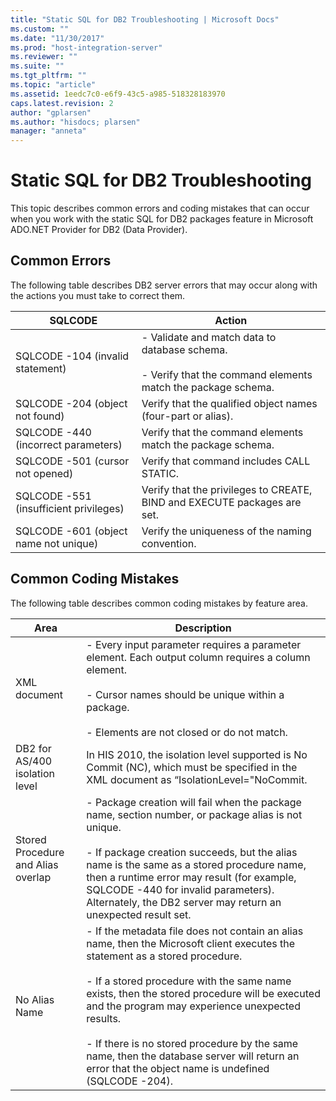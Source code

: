 ```yaml
---
title: "Static SQL for DB2 Troubleshooting | Microsoft Docs"
ms.custom: ""
ms.date: "11/30/2017"
ms.prod: "host-integration-server"
ms.reviewer: ""
ms.suite: ""
ms.tgt_pltfrm: ""
ms.topic: "article"
ms.assetid: 1eedc7c0-e6f9-43c5-a985-518328183970
caps.latest.revision: 2
author: "gplarsen"
ms.author: "hisdocs; plarsen"
manager: "anneta"
---
```

# Static SQL for DB2 Troubleshooting
This topic describes common errors and coding mistakes that can occur when you work with the static SQL for DB2 packages feature in Microsoft ADO.NET Provider for DB2 (Data Provider).  

## Common Errors  
 The following table describes DB2 server errors that may occur along with the actions you must take to correct them.  

|SQLCODE|Action|  
|-------------|------------|  
|SQLCODE -104 (invalid statement)|-   Validate and match data to database schema.<br /><br /> -   Verify that the command elements match the package schema.|  
|SQLCODE -204 (object not found)|Verify that the qualified object names (four-part or alias).|  
|SQLCODE -440 (incorrect parameters)|Verify that the command elements match the package schema.|  
|SQLCODE -501 (cursor not opened)|Verify that command includes CALL STATIC.|  
|SQLCODE -551 (insufficient privileges)|Verify that the privileges to CREATE, BIND and EXECUTE packages are set.|  
|SQLCODE -601 (object name not unique)|Verify the uniqueness of the naming convention.|  

## Common Coding Mistakes  
 The following table describes common coding mistakes by feature area.  


|                Area                |                                                                                                                                                                                                                            Description                                                                                                                                                                                                                            |
|------------------------------------|-------------------------------------------------------------------------------------------------------------------------------------------------------------------------------------------------------------------------------------------------------------------------------------------------------------------------------------------------------------------------------------------------------------------------------------------------------------------|
|            XML document            |                                                                                                                  -   Every input parameter requires a parameter element. Each output column requires a column element.<br /><br /> -   Cursor names should be unique within a package.<br /><br /> -   Elements are not closed or do not match.                                                                                                                   |
|   DB2 for AS/400 isolation level   |                                                                                                                                                              In HIS 2010, the isolation level supported is No Commit (NC), which must be specified in the XML document as “IsolationLevel="NoCommit.                                                                                                                                                              |
| Stored Procedure and Alias overlap |                                                -   Package creation will fail when the package name, section number, or package alias is not unique.<br /><br /> -   If package creation succeeds, but the alias name is the same as a stored procedure name, then a runtime error may result (for example, SQLCODE -440 for invalid parameters). Alternately, the DB2 server may return an unexpected result set.                                                |
|           No Alias Name            | -   If the metadata file does not contain an alias name, then the Microsoft client executes the statement as a stored procedure.<br /><br /> -   If a stored procedure with the same name exists, then the stored procedure will be executed and the program may experience unexpected results.<br /><br /> -   If there is no stored procedure by the same name, then the database server will return an error that the object name is undefined (SQLCODE -204). |

